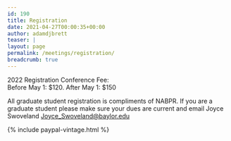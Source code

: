 ```yaml
---
id: 190
title: Registration
date: 2021-04-27T00:00:35+00:00
author: adamdjbrett
teaser: |
layout: page
permalink: /meetings/registration/
breadcrumb: true
---
```

2022 Registration Conference Fee:  
Before May 1: $120.  After May 1: $150

All graduate student registration is compliments of NABPR. If you are a graduate student please make sure your dues are current and email Joyce Swoveland  <Joyce_Swoveland@baylor.edu>


{% include paypal-vintage.html %}
